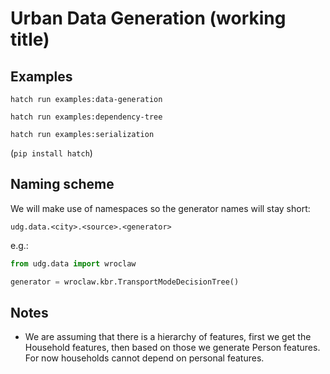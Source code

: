 # Urban Data Generation (working title)

## Examples

```
hatch run examples:data-generation
```

```
hatch run examples:dependency-tree
```

```
hatch run examples:serialization
```

(`pip install hatch`)

## Naming scheme

We will make use of namespaces so the generator names will stay short:

```
udg.data.<city>.<source>.<generator>
```

e.g.:

```python
from udg.data import wroclaw

generator = wroclaw.kbr.TransportModeDecisionTree()
```

## Notes

* We are assuming that there is a hierarchy of features, first we get the Household
  features, then based on those we generate Person features. For now households cannot
  depend on personal features.
